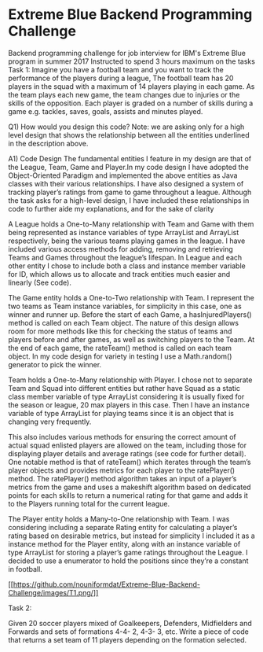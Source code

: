 # Extreme Blue Backend Programming Challenge
Backend programming challenge for job interview for IBM's Extreme Blue program in summer 2017
Instructed to spend 3 hours maximum on the tasks
Task 1:
Imagine you have a football team and you want to track the performance of the players
during a league, The football team has 20 players in the squad with a maximum of 14 players
playing in each game. As the team plays each new game, the team changes due to injuries or
the skills of the opposition. Each player is graded on a number of skills during a game e.g.
tackles, saves, goals, assists and minutes played.

Q1) How would you design this code? Note: we are asking only for a high level design that
shows the relationship between all the entities underlined in the description above.

A1) Code Design
The fundamental entities I feature in my design are that of the League, Team, Game
and Player.In my code design I have adopted the Object-Oriented Paradigm and
implemented the above entities as Java classes with their various relationships. I have
also designed a system of tracking player’s ratings from game to game throughout a
league. Although the task asks for a high-level design, I have included these
relationships in code to further aide my explanations, and for the sake of clarity

A League holds a One-to-Many relationship with Team and Game with them being
represented as instance variables of type ArrayList<Team> and ArrayList<Game>
respectively, being the various teams playing games in the league. I have included
various access methods for adding, removing and retrieving Teams and Games
throughout the league’s lifespan. In League and each other entity I chose to include
both a class and instance member variable for ID, which allows us to allocate and
track entities much easier and linearly (See code).

The Game entity holds a One-to-Two relationship with Team. I represent the two
teams as Team instance variables, for simplicity in this case, one as winner and runner
up. Before the start of each Game, a hasInjuredPlayers() method is called on each
Team object. The nature of this design allows room for more methods like this for
checking the status of teams and players before and after games, as well as switching
players to the Team. At the end of each game, the rateTeam() method is called on
each team object. In my code design for variety in testing I use a Math.random()
generator to pick the winner.

Team holds a One-to-Many relationship with Player. I chose not to separate Team and
Squad into different entities but rather have Squad as a static class member variable
of type ArrayList<Player> considering it is usually fixed for the season or league, 20
max players in this case. Then I have an instance variable of type ArrayList<Player> for
playing teams since it is an object that is changing very frequently.

This also includes various methods for ensuring the correct amount of actual squad
enlisted players are allowed on the team, including those for displaying player details
and average ratings (see code for further detail). One notable method is that of
rateTeam() which iterates through the team’s player objects and provides metrics for
each player to the ratePlayer() method. The ratePlayer() method algorithm takes an
input of a player’s metrics from the game and uses a makeshift algorithm based on
dedicated points for each skills to return a numerical rating for that game and adds it
to the Players running total for the current league.

The Player entity holds a Many-to-One relationship with Team. I was considering
including a separate Rating entity for calculating a player’s rating based on desirable
metrics, but instead for simplicity I included it as a instance method for the Player
entity, along with an instance variable of type ArrayList<Integer> for storing a player’s 
game ratings throughout the League. I decided to use a enumerator to hold the positions
since they’re a constant in football.

[[https://github.com/nouniformdat/Extreme-Blue-Backend-Challenge/images/T1.png/]]

Task 2:

Given 20 soccer players mixed of Goalkeepers, Defenders, Midfielders and Forwards and
sets of formations 4-4- 2, 4-3- 3, etc.
Write a piece of code that returns a set team of 11 players depending on the formation
selected.


